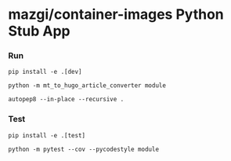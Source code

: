 # mazgi/container-images Python Stub App

### Run

```shellsession
pip install -e .[dev]
```

```shellsession
python -m mt_to_hugo_article_converter module
```

```shellsession
autopep8 --in-place --recursive .
```

### Test

```shellsession
pip install -e .[test]
```

```shellsession
python -m pytest --cov --pycodestyle module
```
